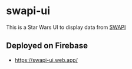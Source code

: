 # swapi-ui

This is a Star Wars UI to display data from [SWAPI](https://swapi.dev/) 

## Deployed on Firebase

- https://swapi-ui.web.app/
